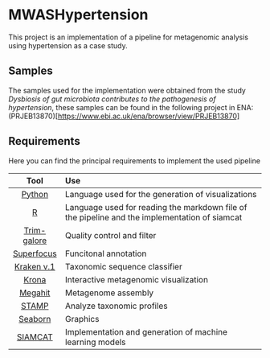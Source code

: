 # MWASHypertension

This project is an implementation of a pipeline for metagenomic analysis using hypertension as a case study.

## Samples
The samples used for the implementation were obtained from the study <em>Dysbiosis of gut microbiota contributes to the pathogenesis of hypertension</em>, these samples can be found in the following project in ENA: (PRJEB13870)[https://www.ebi.ac.uk/ena/browser/view/PRJEB13870]


## Requirements

Here you can find the principal requirements to implement the used pipeline

Tool | Use |
:---: | :--- |
[Python](https://www.python.org/) | Language used for the generation of visualizations |
[R](https://www.r-project.org/) | Language used for reading the markdown file of the pipeline and the implementation of siamcat|
[Trim-galore](https://github.com/FelixKrueger/TrimGalore) | Quality control and filter |
[Superfocus](https://github.com/metageni/SUPER-FOCUS) | Funcitonal annotation |
[Kraken v.1](https://github.com/DerrickWood/kraken) | Taxonomic sequence classifier |
[Krona](https://github.com/marbl/Krona/wiki) | Interactive metagenomic visualization |
[Megahit](https://github.com/voutcn/megahit) | Metagenome assembly |
[STAMP](https://beikolab.cs.dal.ca/software/STAMP) | Analyze taxonomic profiles |
[Seaborn](https://seaborn.pydata.org/) | Graphics |
[SIAMCAT](https://siamcat.embl.de/index.html) | Implementation and generation of machine learning models |
